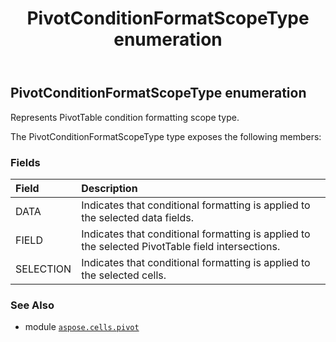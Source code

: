 ﻿---
title: PivotConditionFormatScopeType enumeration
second_title: Aspose.Cells for Python via .NET API References
description: 
type: docs
weight: 260
url: /aspose.cells.pivot/pivotconditionformatscopetype/
is_root: false
---

## PivotConditionFormatScopeType enumeration

Represents PivotTable condition formatting scope type.



The PivotConditionFormatScopeType type exposes the following members:

### Fields
| Field | Description |
| :- | :- |
| DATA | Indicates that conditional formatting is applied to the selected data fields. |
| FIELD | Indicates that conditional formatting is applied to the selected PivotTable field intersections. |
| SELECTION | Indicates that conditional formatting is applied to the selected cells. |



### See Also
* module [`aspose.cells.pivot`](..)
